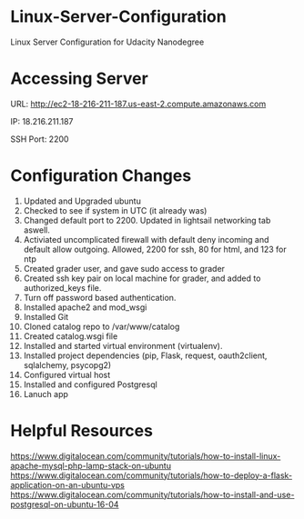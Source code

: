 # Linux-Server-Configuration
Linux Server Configuration for Udacity Nanodegree

# Accessing Server

URL: http://ec2-18-216-211-187.us-east-2.compute.amazonaws.com

IP: 18.216.211.187

SSH Port: 2200

# Configuration Changes

1. Updated and Upgraded ubuntu 
2. Checked to see if system in UTC (it already was)
3. Changed default port to 2200. Updated in lightsail networking tab aswell.
4. Activiated uncomplicated firewall with default deny incoming and default allow outgoing. Allowed, 2200 for ssh, 80 for html, and 123 for ntp
5. Created grader user, and gave sudo access to grader
6. Created ssh key pair on local machine for grader, and added to authorized_keys file.
7. Turn off password based authentication.
8. Installed apache2 and mod_wsgi
9. Installed Git
10. Cloned catalog repo to /var/www/catalog
11. Created catalog.wsgi file
12. Installed and started virtual environment (virtualenv).
13. Installed project dependencies (pip, Flask, request, oauth2client, sqlalchemy, psycopg2)
14. Configured virtual host
15. Installed and configured Postgresql
16. Lanuch app

# Helpful Resources

https://www.digitalocean.com/community/tutorials/how-to-install-linux-apache-mysql-php-lamp-stack-on-ubuntu
https://www.digitalocean.com/community/tutorials/how-to-deploy-a-flask-application-on-an-ubuntu-vps
https://www.digitalocean.com/community/tutorials/how-to-install-and-use-postgresql-on-ubuntu-16-04
